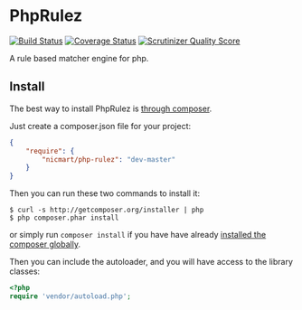 # PhpRulez
[![Build Status](https://travis-ci.org/nicmart/PhpRulez.png?branch=master)](https://travis-ci.org/nicmart/PhpRulez)
[![Coverage Status](https://coveralls.io/repos/nicmart/PhpRulez/badge.png?branch=master)](https://coveralls.io/r/nicmart/PhpRulez?branch=master)
[![Scrutinizer Quality Score](https://scrutinizer-ci.com/g/nicmart/PhpRulez/badges/quality-score.png?s=f6fa0286db5688f117537a53e1ac777565425197)](https://scrutinizer-ci.com/g/nicmart/PhpRulez/)

A rule based matcher engine for php.

## Install

The best way to install PhpRulez is [through composer](http://getcomposer.org).

Just create a composer.json file for your project:

```JSON
{
    "require": {
        "nicmart/php-rulez": "dev-master"
    }
}
```

Then you can run these two commands to install it:

    $ curl -s http://getcomposer.org/installer | php
    $ php composer.phar install

or simply run `composer install` if you have have already [installed the composer globally](http://getcomposer.org/doc/00-intro.md#globally).

Then you can include the autoloader, and you will have access to the library classes:

```php
<?php
require 'vendor/autoload.php';
```
